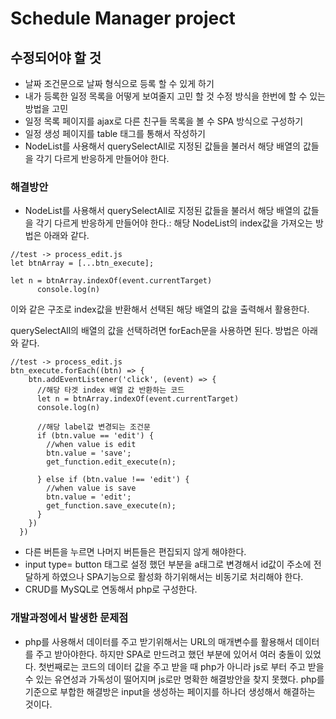 # Schedule Manager project
## 수정되어야 할 것
-  날짜 조건문으로 날짜 형식으로 등록 할 수 있게  하기
-  내가 등록한 일정 목록을 어떻게 보여줄지 고민 할 것 수정 방식을 한번에 할 수 있는 방법을 고민
- 일정 목록 페이지를 ajax로 다른 친구들 목록을 볼 수 SPA 방식으로 구성하기
- 일정 생성 페이지를 table 태그를 통해서 작성하기
- NodeList를 사용해서 querySelectAll로 지정된 값들을 불러서 해당 배열의 값들을 각기 다르게 반응하게 만들어야 한다. 

### 해결방안
- NodeList를 사용해서 querySelectAll로 지정된 값들을 불러서 해당 배열의 값들을 각기 다르게 반응하게 만들어야 한다.: 해당 NodeList의 index값을 가져오는 방법은 아래와 같다.
```
//test -> process_edit.js
let btnArray = [...btn_execute];

let n = btnArray.indexOf(event.currentTarget)
      console.log(n)
```
이와 같은 구조로 index값을 반환해서 선택된 해당 배열의 값을 출력해서 활용한다.

querySelectAll의 배열의 값을 선택하려면 forEach문을 사용하면 된다. 방법은 아래와 같다.
```
//test -> process_edit.js
btn_execute.forEach((btn) => {
    btn.addEventListener('click', (event) => {
      //해당 타겟 index 배열 값 반환하는 코드
      let n = btnArray.indexOf(event.currentTarget)
      console.log(n)

      //해당 label값 변경되는 조건문 
      if (btn.value == 'edit') {
        //when value is edit
        btn.value = 'save';
        get_function.edit_execute(n);

      } else if (btn.value !== 'edit') {
        //when value is save
        btn.value = 'edit';
        get_function.save_execute(n);
      }
    })
  })
```
- 다른 버튼을 누르면 나머지 버튼들은 편집되지 않게 해야한다.
- input type= button 태그로 설정 했던 부분을 a태그로 변경해서 id값이 주소에 전달하게 하였으나 SPA기능으로 활성화 하기위해서는 비동기로 처리해야 한다.
- CRUD를 MySQL로 연동해서 php로 구성한다.

### 개발과정에서 발생한 문제점
- php를 사용해서 데이터를 주고 받기위해서는 URL의 매개변수를 활용해서 데이터를 주고 받아야한다. 하지만 SPA로 만드려고 했던 부분에 있어서 여러 충돌이 있었다. 첫번째로는 코드의 데이터 값을 주고 받을 때 php가 아니라 js로 부터 주고 받을 수 있는 유연성과 가독성이 떨어지며 js로만 명확한 해결방안을 찾지 못했다. php를 기준으로 부합한 해결방은 input을 생성하는 페이지를 하나더 생성해서 해결하는 것이다.